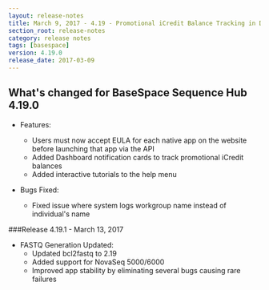 ```yaml
---
layout: release-notes
title: March 9, 2017 - 4.19 - Promotional iCredit Balance Tracking in Dashboard
section_root: release-notes
category: release notes
tags: [basespace]
version: 4.19.0
release_date: 2017-03-09
---
```


## What's changed for BaseSpace Sequence Hub 4.19.0

- Features:
	- Users must now accept EULA for each native app on the website before launching that app via the API
	- Added Dashboard notification cards to track promotional iCredit balances
	- Added interactive tutorials to the help menu
  
- Bugs Fixed:
	- Fixed issue where system logs workgroup name instead of individual's name
	
###Release 4.19.1 - March 13, 2017
- FASTQ Generation Updated:
	- Updated bcl2fastq to 2.19
	- Added support for NovaSeq 5000/6000
	- Improved app stability by eliminating several bugs causing rare failures
